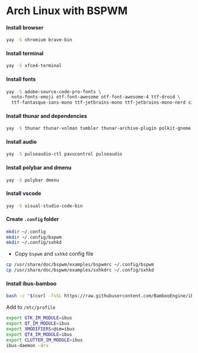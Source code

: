 # Arch Linux with BSPWM

#### Install browser

```sh
yay -S chromium brave-bin
```

#### Install terminal

```sh
yay -S xfce4-terminal
```

#### Install fonts

```sh
yay -S adobe-source-code-pro-fonts \
  noto-fonts-emoji otf-font-awesome otf-font-awesome-4 ttf-droid \
  ttf-fantasque-sans-mono ttf-jetbrains-mono ttf-jetbrains-mono-nerd siji-ttf
```

#### Install thunar and dependencies

```sh
yay -S thunar thunar-volman tumbler thunar-archive-plugin polkit-gnome xarchiver unzip
```

#### Install audio

```sh
yay -S pulseaudio-ctl pavucontrol pulseaudio
```

#### Install polybar and dmenu

```sh
yay -S polybar dmenu 
```

#### Install vscode

```sh
yay -S visual-studio-code-bin
```

#### Create `.config` folder

```sh
mkdir ~/.config
mkdir ~/.config/bspwm
mkdir ~/.config/sxhkd
```

- Copy `bspwm` and `sxhkd` config file

```sh
cp /usr/share/doc/bspwm/examples/bspwmrc ~/.config/bspwm
cp /usr/share/doc/bspwm/examples/sxhkdrc ~/.config/sxhkd
```

#### Install ibus-bamboo

```sh
bash -c "$(curl -fsSL https://raw.githubusercontent.com/BambooEngine/ibus-bamboo/master/archlinux/install.sh)"
```

Add to `/etc/profile`

```sh
export GTK_IM_MODULE=ibus
export QT_IM_MODULE=ibus
export XMODIFIERS=@im=ibus
export QT4_IM_MODULE=ibus
export CLUTTER_IM_MODULE=ibus
ibus-daemon -drx
```
